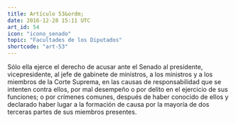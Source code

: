 ```yaml
---
title: Artículo 53&ordm;
date: 2016-12-28 15:11 UTC
art_id: 54
icon: "icono_senado"
topic: "Facultades de los Diputados"
shortcode: "art-53"
---
```

Sólo ella ejerce el derecho de acusar ante el Senado al presidente, vicepresidente, al jefe de gabinete de ministros, a los ministros y a los miembros de la Corte Suprema, en las causas de responsabilidad que se intenten contra ellos, por mal desempeño o por delito en el ejercicio de sus funciones; o por crímenes comunes, después de haber conocido de ellos y declarado haber lugar a la formación de causa por la mayoría de dos terceras partes de sus miembros presentes.
